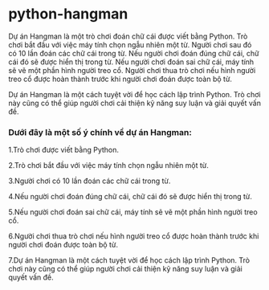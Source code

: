 # python-hangman
Dự án Hangman là một trò chơi đoán chữ cái được viết bằng Python. Trò chơi bắt đầu với việc máy tính chọn ngẫu nhiên một từ. Người chơi sau đó có 10 lần đoán các chữ cái trong từ. Nếu người chơi đoán đúng chữ cái, chữ cái đó sẽ được hiển thị trong từ. Nếu người chơi đoán sai chữ cái, máy tính sẽ vẽ một phần hình người treo cổ. Người chơi thua trò chơi nếu hình người treo cổ được hoàn thành trước khi người chơi đoán được toàn bộ từ.

Dự án Hangman là một cách tuyệt vời để học cách lập trình Python. Trò chơi này cũng có thể giúp người chơi cải thiện kỹ năng suy luận và giải quyết vấn đề.

### Dưới đây là một số ý chính về dự án Hangman:

1.Trò chơi được viết bằng Python.

2.Trò chơi bắt đầu với việc máy tính chọn ngẫu nhiên một từ.

3.Người chơi có 10 lần đoán các chữ cái trong từ.

4.Nếu người chơi đoán đúng chữ cái, chữ cái đó sẽ được hiển thị trong từ.

5.Nếu người chơi đoán sai chữ cái, máy tính sẽ vẽ một phần hình người treo cổ.

6.Người chơi thua trò chơi nếu hình người treo cổ được hoàn thành trước khi người chơi đoán được toàn bộ từ.

7.Dự án Hangman là một cách tuyệt vời để học cách lập trình Python. Trò chơi này cũng có thể giúp người chơi cải thiện kỹ năng suy luận và giải quyết vấn đề.
